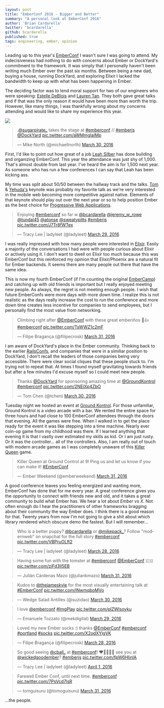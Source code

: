 ```yaml
---
layout: post
title: "EmberConf 2016 - Bigger and Better"
summary: "A personal look at EmberConf 2016"
author: 'Brian Cardarella'
twitter: 'bcardarella'
github: bcardarella
published: true
tags: engineering, ember, opinion
---
```


Leading up to this year's [EmberConf][emberconf] I wasn't sure I was going to attend.
My indecisiveness had nothing to do with concerns about Ember or DockYard's
commitment to the framework. It was simply that I personally haven't been
writing much Ember over the past six months. Between being a new dad, buying
a house, running DockYard, and exploring Elixir I lacked the bandwidth to
keep up with what has been happening in Ember.

The deciding factor was to lend moral support for two of our
engineers who were speaking: [Estelle DeBlois][estelle] and [Lauren Tan][lauren]. They both
gave great talks and if that was the only reason it would have been more
than worth the trip. However, like many things, I was thankfully wrong
about my concerns attending and would like to share my experience this
year.

![](http://images3.cloudhdr.com/users/63df8506-b9d4-11e2-944b-eebc857a8e43/thumbnails/c961d5f8-f614-11e5-912c-ca74e7c7373d/hd_P3293226.jpg)

<script async src="//platform.twitter.com/widgets.js" charset="utf-8"></script>
<blockquote class="twitter-tweet" data-lang="en">
  <p lang="en" dir="ltr">
    .<a href="https://twitter.com/sugarpirate_">@sugarpirate_</a>
    takes the stage at 
    <a href="https://twitter.com/hashtag/emberconf?src=hash">#emberconf</a> //
    <a href="https://twitter.com/hashtag/emberjs?src=hash">#emberjs</a> 
    <a href="https://twitter.com/DockYard">@DockYard</a> 
    <a href="https://t.co/aWMmgIaIMp">pic.twitter.com/aWMmgIaIMp</a>
  </p>
  &mdash; Mike North (@michaellnorth) 
  <a href="https://twitter.com/michaellnorth/status/715245083927314432">March 30, 2016</a>
</blockquote>

First, I'd like to point out how great of a job [Leah Silber][leah] has done
building and organizing EmberConf. This year the attendance was just shy
of 1,000. That's almost double from last year. I've heard the aim is for
1,500 next year. As someone who has run a few conferences I can say that
Leah has been kicking ass.

My time was split about 50/50 between the hallway track and the talks. [Tom][tom] &
[Yehuda's][yehuda] keynote was probably my favorite talk as we're very interested
in the mobile web becoming more competitive against native. Elements
of that keynote should play out over the next year or so to help
position Ember as the best choice for [Progressive Web
Applications][pwa].

<blockquote class="twitter-tweet" data-lang="en">
  <p lang="en" dir="ltr">
    Enjoying 
    <a href="https://twitter.com/hashtag/emberconf?src=hash">#emberconf</a> so
    far w 
    <a href="https://twitter.com/bcardarella">@bcardarella</a> 
    <a href="https://twitter.com/jeremy_w_rowe">@jeremy_w_rowe</a> 
    <a href="https://twitter.com/tundal45">@tundal45</a> 
    <a href="https://twitter.com/atonse">@atonse</a> 
    <a href="https://twitter.com/sweatypitts">@sweatypitts</a> 
    <a href="https://twitter.com/hashtag/emberjs?src=hash">#emberjs</a> 
    <a href="https://t.co/J7Tr8fWTex">pic.twitter.com/J7Tr8fWTex</a>
  </p>
  &mdash; Tracy Lee | ladyleet (@ladyleet) 
  <a href="https://twitter.com/ladyleet/status/714869714799894528">March 29, 2016</a>
</blockquote>

I was really impressed with how many people were interested in
[Elixir][elixir].
Easily a majority of the conversations I had were with people 
curious about Elixir or actively using it. I don't want to dwell on
Elixir too much because this was EmberConf but this reinforced my
opinion that Elixir/Phoenix are a natural fit for Ember backends. It
seems there are many people out there that have the same idea.

This is now my fourth EmberConf (if I'm counting the original
[EmberCamp][embercamp]) and catching up with old friends is important but I really
enjoyed meeting new people. As always, the regret is not meeting enough
people. I wish that future EmberConfs were more days with more down time. I
realize this is not realistic as the days really increase the cost to 
run the conference and
more down time creates less incentive for companies to send employees,
but I personally find the most value from networking.

<blockquote class="twitter-tweet" data-lang="en">
  <p lang="en" dir="ltr">
    Climbing right after 
    <a href="https://twitter.com/EmberConf">@EmberConf</a> 
    with these great emberiños 💪👍 
    <a href="https://twitter.com/hashtag/emberconf?src=hash">#emberconf</a> 
    <a href="https://t.co/TsWWZ1c2mF">pic.twitter.com/TsWWZ1c2mF</a>
  </p>
  &mdash; Filipe Bragança (@filipecrosk) 
  <a href="https://twitter.com/filipecrosk/status/715409635033817088">March 31, 2016</a>
</blockquote>

I am aware of DockYard's place in the Ember community. Thinking
back to the earlier [RailsConfs][railsconf], and companies that were in a similiar
position to DockYard, I don't recall the leaders of those companies being
very accessible. There were clear social cliques that these people
stuck to. I'm trying not to repeat that. At times I found
myself gravitating towards friends but after a few minutes I'd excuse
myself so I could meet new people.

<blockquote class="twitter-tweet" data-lang="en">
  <p lang="en" dir="ltr">
    Thanks 
    <a href="https://twitter.com/DockYard">@DockYard</a>
    for sponsoring amazing time at 
    <a href="https://twitter.com/GroundKontrol">@GroundKontrol</a> 
    <a href="https://twitter.com/hashtag/emberconf?src=hash">#emberconf</a> 
    <a href="https://t.co/2NEiXp4ZbO">pic.twitter.com/2NEiXp4ZbO</a>
  </p>
  &mdash; Tom Chen (@tchen) 
  <a href="https://twitter.com/tchen/status/715042486171910144">March 30, 2016</a>
</blockquote>

Tuesday night we hosted an event at [Ground Kontrol][gk]. For those
unfamiliar, Ground Kontrol is a video arcade with a bar. We rented the
entire space for three hours and had close to 100 EmberConf attendees
through the doors that evening. All the games were free. When I walked
in to get the place ready for the event it was like stepping into a time
machine. Nearly ever coin-op game from my childhood was there. If I
learned anything that evening it is that I vastly over estimated my
skills as kid. Or I am just rusty. Or it was the controller... all of
the controllers. Also, I am really out of touch with modern arcade games
as I was completely unaware of this [Killer Queen][killer-queen] game.

<blockquote class="twitter-tweet" data-lang="en">
  <p lang="en" dir="ltr">
    Killer Queen at Ground Control at 9! Ping us and let us know if you can make it!
    <a href="https://twitter.com/hashtag/EmberConf?src=hash">#EmberConf</a>
  </p>
  &mdash; Ember Weekend (@emberweekend) 
  <a href="https://twitter.com/emberweekend/status/715347575491002369">March 31, 2016</a>
</blockquote>

A good conference leaves you feeling energized and wanting more,
EmberConf has done that for me every year. A great conference gives you
the opportunity to connect with friends new and old, and it takes a
great community to build what Ember has. We hear a lot about *Ember vs X*.
Not often enough do I hear the practitioners of other frameworks
bragging about their community the way Ember does. I think there is a
good reason for that. Twenty years from now I'm not going to give a shit
about which library rendered which obscure demo the fastest. But I will
remember...

<blockquote class="twitter-tweet" data-lang="en">
  <p lang="en" dir="ltr">
    Who is a better puppy? 
    <a href="https://twitter.com/bcardarella">@bcardarella</a> or 
    <a href="https://twitter.com/mikepack_">@mikepack_</a>? 
    Follow &quot;modernweb&quot; on snapchat for the full story 
    <a href="https://twitter.com/hashtag/emberconf?src=hash">#emberconf</a> 
    <a href="https://t.co/VBPruOLft2">pic.twitter.com/VBPruOLft2</a>
  </p>
  &mdash; Tracy Lee | ladyleet (@ladyleet) 
  <a href="https://twitter.com/ladyleet/status/714298487857262592">March 28, 2016</a>
</blockquote>

<blockquote class="twitter-tweet" data-lang="en">
  <p lang="en" dir="ltr">
    Having some fun with the tomster at 
    <a href="https://twitter.com/hashtag/emberconf?src=hash">#emberconf</a> 
    <a href="https://twitter.com/EmberConf">@EmberConf</a> 🇨🇴 
    <a href="https://t.co/zjFd3ll5EB">pic.twitter.com/zjFd3ll5EB</a>
  </p>
  &mdash; Julián Cárdenas Mazo (@juliankmazo) 
  <a href="https://twitter.com/juliankmazo/status/715343497956438016">March 31, 2016</a>
</blockquote>

<blockquote class="twitter-tweet" data-lang="en">
  <p lang="en" dir="ltr">
    Kudos to 
    <a href="https://twitter.com/thejameskyle">@thejameskyle</a> 
    for the most visually entertaining talk at 
    <a href="https://twitter.com/hashtag/EmberConf?src=hash">#EmberConf</a> 
    <a href="https://t.co/INwmqboMVo">pic.twitter.com/INwmqboMVo</a>
  </p>
  &mdash; Wedge Salad Antilles (@suzidao) 
  <a href="https://twitter.com/suzidao/status/715297031703568384">March 30, 2016</a>
</blockquote>

<blockquote class="twitter-tweet" data-lang="en">
  <p lang="en" dir="ltr">
    I love <a href="https://twitter.com/EmberConf">@emberconf</a>
    <a href="https://twitter.com/hashtag/ImgPlay?src=hash">#ImgPlay</a> 
    <a href="https://t.co/plZWIsoyku">pic.twitter.com/plZWIsoyku</a>
  </p>
  &mdash; Emanuele Tozzato (@mekdigital) 
  <a href="https://twitter.com/mekdigital/status/714954113050501122">March 29, 2016</a>
</blockquote>

<blockquote class="twitter-tweet" data-lang="en">
  <p lang="en" dir="ltr">
    Loved my new Ember socks :) thanks 
    <a href="https://twitter.com/EmberConf">@EmberConf</a> 
    <a href="https://twitter.com/hashtag/emberconf?src=hash">#emberconf</a> 
    <a href="https://twitter.com/hashtag/portland?src=hash">#portland</a> 
    <a href="https://twitter.com/hashtag/socks?src=hash">#socks</a> 
    <a href="https://t.co/X2odXYlgVK">pic.twitter.com/X2odXYlgVK</a>
  </p>
  &mdash; Filipe Bragança (@filipecrosk) 
  <a href="https://twitter.com/filipecrosk/status/714592198868611072">March 28, 2016</a>
</blockquote>

<blockquote class="twitter-tweet" data-lang="en">
  <p lang="en" dir="ltr">
    So good seeing <a href="https://twitter.com/cball_">@cball_</a> at 
    <a href="https://twitter.com/hashtag/emberconf?src=hash">#emberconf</a>!
    ❤️💛💚💙💜 see you at 
    <a href="https://twitter.com/WickedGoodEmber">@wickedgoodember</a>? 
    <a href="https://twitter.com/hashtag/emberjs?src=hash">#emberjs</a> 
    <a href="https://t.co/fpW6HlinlA">pic.twitter.com/fpW6HlinlA</a>
  </p>
  &mdash; Tracy Lee | ladyleet (@ladyleet) 
  <a href="https://twitter.com/ladyleet/status/715719754661502977">April 1, 2016</a>
</blockquote>

<blockquote class="twitter-tweet" data-lang="en">
  <p lang="en" dir="ltr">
    Farewell Ember Conf, until next time. 
    <a href="https://twitter.com/hashtag/emberconf?src=hash">#emberconf</a> 
    <a href="https://t.co/7PsVcd7lsR">pic.twitter.com/7PsVcd7lsR</a>
  </p>
  &mdash; tomguisuru (@tomoguisuru) 
  <a href="https://twitter.com/tomoguisuru/status/715415989110747136">March 31, 2016</a>
</blockquote>

...the people.

[gk]: http://groundkontrol.com/
[leah]: http://twitter.com/wifelette
[elixir]: http://elixir-lang.org
[pwa]: https://developers.google.com/web/progressive-web-apps?hl=en
[emberconf]: http://emberconf.com
[estelle]: http://twitter.com/edeblois
[lauren]: http://twitter.com/sugarpirate_
[tom]: https://twitter.com/tomdale
[yehuda]: https://twitter.com/wycats
[embercamp]: https://web.archive.org/web/20130613165616/http://lanyrd.com/2013/ember-camp
[railsconf]: http://railsconf.com
[killer-queen]: http://killerqueenarcade.com/
